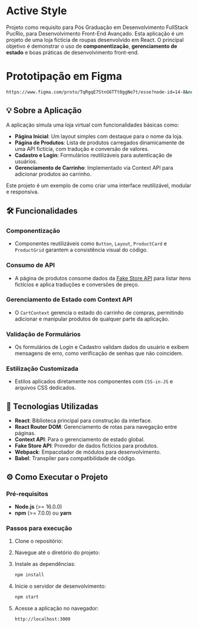 # Active Style

Projeto como requisito para Pós Graduação em Desenvolvimento FullStack PucRio, para Desenvolvimento Front-End Avançado. Esta aplicação é um projeto de uma loja fictícia de roupas desenvolvido em React. O principal objetivo é demonstrar o uso de **componentização**, **gerenciamento de estado** e boas práticas de desenvolvimento front-end.

# Prototipação em Figma
   ```bash
https://www.figma.com/proto/TqRgqE7StnG6TTt0ggNe7t/esse?node-id=14-8&node-type=canvas&t=0V9CulK2qHn6bQmX-1&scaling=scale-down&content-scaling=fixed&page-id=0%3A1&starting-point-node-id=14%3A8
   ```

## 💡 Sobre a Aplicação
A aplicação simula uma loja virtual com funcionalidades básicas como:

- **Página Inicial**: Um layout simples com destaque para o nome da loja.
- **Página de Produtos**: Lista de produtos carregados dinamicamente de uma API fictícia, com tradução e conversão de valores.
- **Cadastro e Login**: Formulários reutilizáveis para autenticação de usuários.
- **Gerenciamento de Carrinho**: Implementado via Context API para adicionar produtos ao carrinho.

Este projeto é um exemplo de como criar uma interface reutilizável, modular e responsiva.

## 🛠️ Funcionalidades

### **Componentização**
- Componentes reutilizáveis como `Button`, `Layout`, `ProductCard` e `ProductGrid` garantem a consistência visual do código.

### **Consumo de API**
- A página de produtos consome dados da [Fake Store API](https://fakestoreapi.com/) para listar itens fictícios e aplica traduções e conversões de preço.

### **Gerenciamento de Estado com Context API**
- O `CartContext` gerencia o estado do carrinho de compras, permitindo adicionar e manipular produtos de qualquer parte da aplicação.

### **Validação de Formulários**
- Os formulários de Login e Cadastro validam dados do usuário e exibem mensagens de erro, como verificação de senhas que não coincidem.

### **Estilização Customizada**
- Estilos aplicados diretamente nos componentes com `CSS-in-JS` e arquivos CSS dedicados.

## 🚀 Tecnologias Utilizadas

- **React**: Biblioteca principal para construção da interface.
- **React Router DOM**: Gerenciamento de rotas para navegação entre páginas.
- **Context API**: Para o gerenciamento de estado global.
- **Fake Store API**: Provedor de dados fictícios para produtos.
- **Webpack**: Empacotador de módulos para desenvolvimento.
- **Babel**: Transpiler para compatibilidade de código.

## ⚙️ Como Executar o Projeto

### Pré-requisitos
- **Node.js** (>= 16.0.0)
- **npm** (>= 7.0.0) ou **yarn**

### Passos para execução

1. Clone o repositório:
  
2. Navegue até o diretório do projeto:

3. Instale as dependências:
   ```bash
   npm install
   ```

4. Inicie o servidor de desenvolvimento:
   ```bash
   npm start
   ```

5. Acesse a aplicação no navegador:
   ```
   http://localhost:3000
   ```


